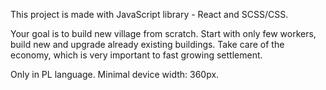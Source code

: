 This project is made with JavaScript library - React and SCSS/CSS.

Your goal is to build new village from scratch. Start with only few workers, build
new and upgrade already existing buildings. Take care of the economy, which is very
important to fast growing settlement.

Only in PL language.
Minimal device width: 360px.
